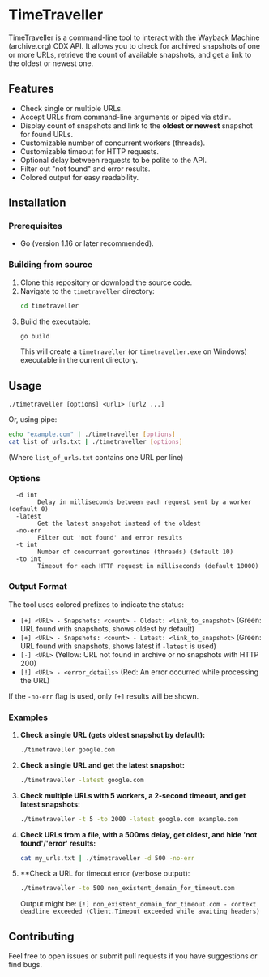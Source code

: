 # TimeTraveller

TimeTraveller is a command-line tool to interact with the Wayback Machine (archive.org) CDX API. It allows you to check for archived snapshots of one or more URLs, retrieve the count of available snapshots, and get a link to the oldest or newest one.

## Features

- Check single or multiple URLs.
- Accept URLs from command-line arguments or piped via stdin.
- Display count of snapshots and link to the **oldest or newest** snapshot for found URLs.
- Customizable number of concurrent workers (threads).
- Customizable timeout for HTTP requests.
- Optional delay between requests to be polite to the API.
- Filter out "not found" and error results.
- Colored output for easy readability.

## Installation

### Prerequisites

- Go (version 1.16 or later recommended).

### Building from source

1.  Clone this repository or download the source code.
2.  Navigate to the `timetraveller` directory:
    ```bash
    cd timetraveller
    ```
3.  Build the executable:
    ```bash
    go build
    ```
    This will create a `timetraveller` (or `timetraveller.exe` on Windows) executable in the current directory.

## Usage

```
./timetraveller [options] <url1> [url2 ...]
```

Or, using pipe:

```bash
echo "example.com" | ./timetraveller [options]
cat list_of_urls.txt | ./timetraveller [options]
```

(Where `list_of_urls.txt` contains one URL per line)

### Options

```
  -d int
    	Delay in milliseconds between each request sent by a worker (default 0)
  -latest
    	Get the latest snapshot instead of the oldest
  -no-err
    	Filter out 'not found' and error results
  -t int
    	Number of concurrent goroutines (threads) (default 10)
  -to int
    	Timeout for each HTTP request in milliseconds (default 10000)
```

### Output Format

The tool uses colored prefixes to indicate the status:

-   `[+] <URL> - Snapshots: <count> - Oldest: <link_to_snapshot>` (Green: URL found with snapshots, shows oldest by default)
-   `[+] <URL> - Snapshots: <count> - Latest: <link_to_snapshot>` (Green: URL found with snapshots, shows latest if `-latest` is used)
-   `[-] <URL>` (Yellow: URL not found in archive or no snapshots with HTTP 200)
-   `[!] <URL> - <error_details>` (Red: An error occurred while processing the URL)

If the `-no-err` flag is used, only `[+]` results will be shown.

### Examples

1.  **Check a single URL (gets oldest snapshot by default):**
    ```bash
    ./timetraveller google.com
    ```

2.  **Check a single URL and get the latest snapshot:**
    ```bash
    ./timetraveller -latest google.com
    ```

3.  **Check multiple URLs with 5 workers, a 2-second timeout, and get latest snapshots:**
    ```bash
    ./timetraveller -t 5 -to 2000 -latest google.com example.com
    ```

4.  **Check URLs from a file, with a 500ms delay, get oldest, and hide 'not found'/'error' results:**
    ```bash
    cat my_urls.txt | ./timetraveller -d 500 -no-err
    ```

5.  **Check a URL for timeout error (verbose output):
    ```bash
    ./timetraveller -to 500 non_existent_domain_for_timeout.com
    ```
    Output might be:
    `[!] non_existent_domain_for_timeout.com - context deadline exceeded (Client.Timeout exceeded while awaiting headers)`

## Contributing

Feel free to open issues or submit pull requests if you have suggestions or find bugs. 